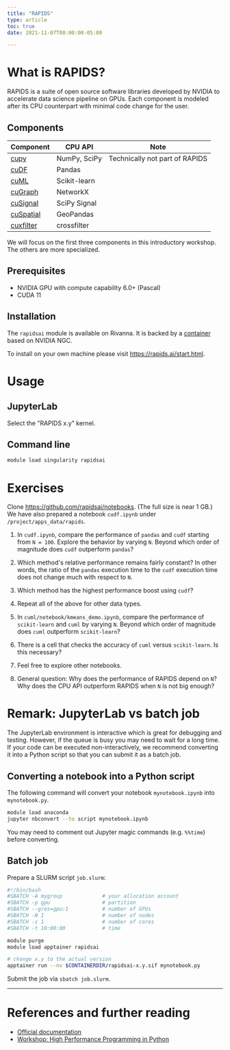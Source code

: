 ```yaml
---
title: "RAPIDS"
type: article 
toc: true
date: 2021-11-07T00:00:00-05:00

---
```


# What is RAPIDS?

RAPIDS is a suite of open source software libraries developed by NVIDIA to accelerate data science pipeline on GPUs. Each component is modeled after its CPU counterpart with minimal code change for the user.

## Components

|Component| CPU API | Note|
|---|---|---|
| [cupy](https://github.com/cupy/cupy) | NumPy, SciPy | Technically not part of RAPIDS |
| [cuDF](https://github.com/rapidsai/cudf) | Pandas | |
| [cuML](https://github.com/rapidsai/cuml) | Scikit-learn | |
| [cuGraph](https://github.com/rapidsai/cugraph) | NetworkX | |
| [cuSignal](https://github.com/rapidsai/cusignal) | SciPy Signal| |
| [cuSpatial](https://github.com/rapidsai/cuspatial) | GeoPandas | |
| [cuxfilter](https://github.com/rapidsai/cuxfilter) | crossfilter | |

We will focus on the first three components in this introductory workshop. The others are more specialized.

## Prerequisites

- NVIDIA GPU with compute capability 6.0+ (Pascal)
- CUDA 11

## Installation

The `rapidsai` module is available on Rivanna. It is backed by a [container](https://github.com/uvarc/rivanna-docker/tree/master/rapidsai) based on NVIDIA NGC.

To install on your own machine please visit <https://rapids.ai/start.html>.

# Usage

## JupyterLab

Select the "RAPIDS x.y" kernel.

## Command line

```bash
module load singularity rapidsai
```

# Exercises

Clone <https://github.com/rapidsai/notebooks>. (The full size is near 1 GB.) We have also prepared a notebook `cudf.ipynb` under `/project/apps_data/rapids`. 

1. In `cudf.ipynb`, compare the performance of `pandas` and `cudf` starting from `N = 100`. Explore the behavior by varying `N`. Beyond which order of magnitude does `cudf` outperform `pandas`?

1. Which method's relative performance remains fairly constant? In other words, the ratio of the `pandas` execution time to the `cudf` execution time does not change much with respect to `N`.

1. Which method has the highest performance boost using `cudf`?

1. Repeat all of the above for other data types.

1. In `cuml/notebook/kmeans_demo.ipynb`, compare the performance of `scikit-learn` and `cuml` by varying `N`. Beyond which order of magnitude does `cuml` outperform `scikit-learn`?

1. There is a cell that checks the accuracy of `cuml` versus `scikit-learn`. Is this necessary?

1. Feel free to explore other notebooks.

1. General question: Why does the performance of RAPIDS depend on `N`? Why does the CPU API outperform RAPIDS when `N` is not big enough?

# Remark: JupyterLab vs batch job

The JupyterLab environment is interactive which is great for debugging and testing. However, if the queue is busy you may need to wait for a long time. If your code can be executed non-interactively, we recommend converting it into a Python script so that you can submit it as a batch job. 

## Converting a notebook into a Python script

The following command will convert your notebook `mynotebook.ipynb` into `mynotebook.py`.

```bash
module load anaconda
jupyter nbconvert --to script mynotebook.ipynb
```

You may need to comment out Jupyter magic commands (e.g. `%%time`) before converting.

## Batch job

Prepare a SLURM script `job.slurm`:

```bash
#!/bin/bash
#SBATCH -A mygroup             # your allocation account
#SBATCH -p gpu                 # partition
#SBATCH --gres=gpu:1           # number of GPUs
#SBATCH -N 1                   # number of nodes
#SBATCH -c 1                   # number of cores
#SBATCH -t 10:00:00            # time

module purge
module load apptainer rapidsai

# change x.y to the actual version
apptainer run --nv $CONTAINERDIR/rapidsai-x.y.sif mynotebook.py
```

Submit the job via `sbatch job.slurm`.

---

# References and further reading

- [Official documentation](https://docs.rapids.ai/)
- [Workshop: High Performance Programming in Python](/workshops/python_high_perf/)
